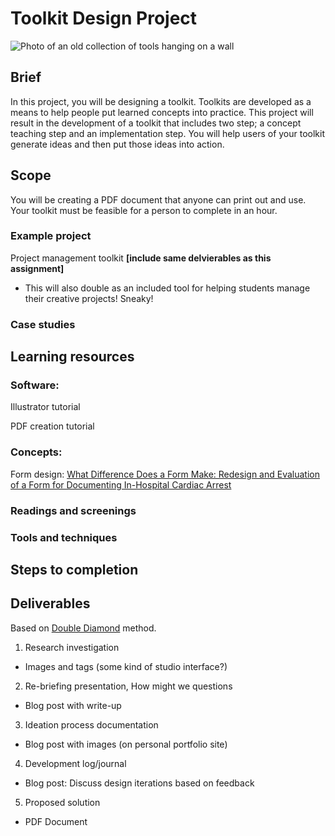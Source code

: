# Toolkit Design Project
![Photo of an old collection of tools hanging on a wall](https://unsplash.it/3000/1500?image=284)
## Brief
In this project, you will be designing a toolkit. Toolkits are developed as a means to help people put learned concepts into practice. This project will result in the development of a toolkit that includes two step; a concept teaching step and an implementation step. You will help users of your toolkit generate ideas and then put those ideas into action.

## Scope
You will be creating a PDF document that anyone can print out and use.
Your toolkit must be feasible for a person to complete in an hour.

### Example project
Project management toolkit **[include same delvierables as this assignment]**
- This will also double as an included tool for helping students manage their creative projects! Sneaky!

### Case studies

## Learning resources
### Software:
Illustrator tutorial

PDF creation tutorial

### Concepts:
Form design: [What Difference Does a Form Make: Redesign and Evaluation of a Form for Documenting In-Hospital Cardiac Arrest](https://digital.lib.washington.edu/researchworks/bitstream/handle/1773/22800/Au_washington_0250E_11500.pdf?sequence=1)



### Readings and screenings
### Tools and techniques
## Steps to completion
## Deliverables
Based on [Double Diamond](../topics/double_diamond.md) method.

1. Research investigation
  - Images and tags (some kind of studio interface?)
2. Re-briefing presentation, How might we questions
  - Blog post with write-up
3. Ideation process documentation
  - Blog post with images (on personal portfolio site) 
4. Development log/journal
  - Blog post: Discuss design iterations based on feedback 
5. Proposed solution
  - PDF Document